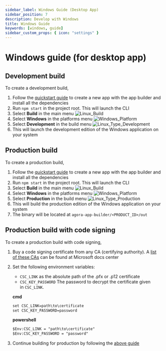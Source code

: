```yaml
---
sidebar_label: Windows Guide (Desktop App)
sidebar_position: 7
description: Develop with Windows
title: Windows Guide
keywords: [windows, guide]
sidebar_custom_props: { icon: "settings" }
---
```


# Windows guide (for desktop app)

## Development build

To create a development build,

1.  Follow the [quickstart guide](/turn-key/quickstart) to create a new app with the app builder and install all the dependencies
1.  Run `npm start` in the project root. This will launch the CLI
1.  Select **Build** in the main menu
    <image alt="Linux_Build" className="center-img" lightImageSrc="guides/Linux_Build.png" darkImageSrc="guides/Linux_Build.png" />
1.  Select **Windows** in the platforms menu
    <image alt="Windows_Platform" className="center-img" lightImageSrc="guides/Windows_Platform.png" darkImageSrc="guides/Windows_Platform.png" />
1.  Select **Development** in the build menu
    <image alt="Linux_Type_Development" className="center-img" lightImageSrc="guides/Linux_Type_Development.png" darkImageSrc="guides/Linux_Type_Development.png" />
1.  This will launch the development edition of the Windows application on your system

## Production build

To create a production build,

1.  Follow the [quickstart guide](/turn-key/quickstart) to create a new app with the app builder and install all the dependencies
1.  Run `npm start` in the project root. This will launch the CLI
1.  Select **Build** in the main menu
    <image alt="Linux_Build" className="center-img" lightImageSrc="guides/Linux_Build.png" darkImageSrc="guides/Linux_Build.png" />
1.  Select **Windows** in the platforms menu
    <image alt="Windows_Platform" className="center-img" lightImageSrc="guides/Windows_Platform.png" darkImageSrc="guides/Windows_Platform.png" />
1.  Select **Production** in the build menu
    <image alt="Linux_Type_Production"  className="center-img" lightImageSrc="guides/Linux_Type_Production.png" darkImageSrc="guides/Linux_Type_Production.png" />
1.  This will build the production edition of the Windows application on your system
1.  The binary will be located at `agora-app-builder/<PRODUCT_ID>/out`

## Production build with code signing

To create a production build with code signing,

1.  Buy a code signing certificate from any CA (certifying authority). A [list of these CAs](https://docs.microsoft.com/en-us/windows-hardware/drivers/dashboard/get-a-code-signing-certificate) can be found at Microsoft docs center
2.  Set the following environment variables:

    - `CSC_LINK` as the absolute path of the .pfx or .p12 certificate
    - `CSC_KEY_PASSWORD` The password to decrypt the certificate given in `CSC_LINK`.

    **cmd**

    ```markdown
    set CSC_LINK=path\to\certificate
    set CSC_KEY_PASSWORD=password
    ```

    **powershell**

    ```markdown
    $Env:CSC_LINK = "path\to\certificate"
    $Env:CSC_KEY_PASSWORD = "password"
    ```

3.  Continue building for production by following the [above guide](#production-build)
